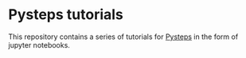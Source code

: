 # Pysteps tutorials

This repository contains a series of tutorials for [Pysteps](https://pysteps.readthedocs.io/en/latest/) in the form of jupyter notebooks.
